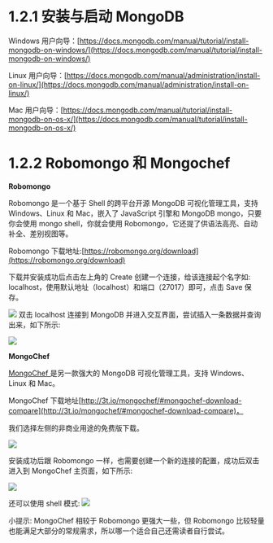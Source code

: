 # 1.2.1 安装与启动 MongoDB #

Windows 用户向导：[https://docs.mongodb.com/manual/tutorial/install-mongodb-on-windows/](https://docs.mongodb.com/manual/tutorial/install-mongodb-on-windows/)

Linux 用户向导：[https://docs.mongodb.com/manual/administration/install-on-linux/](https://docs.mongodb.com/manual/administration/install-on-linux/)

Mac 用户向导：[https://docs.mongodb.com/manual/tutorial/install-mongodb-on-os-x/](https://docs.mongodb.com/manual/tutorial/install-mongodb-on-os-x/)

# 1.2.2 Robomongo 和 Mongochef #

**Robomongo**

Robomongo 是一个基于 Shell 的跨平台开源 MongoDB 可视化管理工具，支持 Windows、Linux 和 Mac，嵌入了 JavaScript 引擎和 MongoDB mongo，只要你会使用 mongo shell，你就会使用 Robomongo，它还提了供语法高亮、自动补全、差别视图等。

Robomongo 下载地址:[https://robomongo.org/download](https://robomongo.org/download)

下载并安装成功后点击左上角的 Create 创建一个连接，给该连接起个名字如: localhost，使用默认地址（localhost）和端口（27017）即可，点击 Save 保存。

![](http://i.imgur.com/h6yejVi.png)
双击 localhost 连接到 MongoDB 并进入交互界面，尝试插入一条数据并查询出来，如下所示:

![](http://i.imgur.com/4l36AFf.png)

**MongoChef**

[MongoChef ](http://3t.io/mongochef/)是另一款强大的 MongoDB 可视化管理工具，支持 Windows、Linux 和 Mac。

MongoChef 下载地址[http://3t.io/mongochef/#mongochef-download-compare](http://3t.io/mongochef/#mongochef-download-compare)，

我们选择左侧的非商业用途的免费版下载。

![](http://i.imgur.com/enVJc1a.png)

安装成功后跟 Robomongo 一样，也需要创建一个新的连接的配置，成功后双击进入到 MongoChef 主页面，如下所示:

![](http://i.imgur.com/pv81O4L.png)

还可以使用 shell 模式:
![](http://i.imgur.com/nioJGl7.png)

小提示: MongoChef 相较于 Robomongo 更强大一些，但 Robomongo 比较轻量也能满足大部分的常规需求，所以哪一个适合自己还需读者自行尝试。
